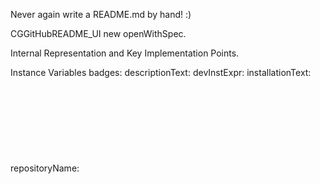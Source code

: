 Never again write a README.md by hand! :)

CGGitHubREADME_UI new openWithSpec.

Internal Representation and Key Implementation Points.

Instance Variables
	badges:				<Collection>
	descriptionText:		<Object>
	devInstExpr:				<Object>
	installationText:		<Object>
	repositoryName:			<Object>
	stInstExpr:				<Object>
	usageNotes:				<Object>
	usageText:				<Object>


    Implementation Points